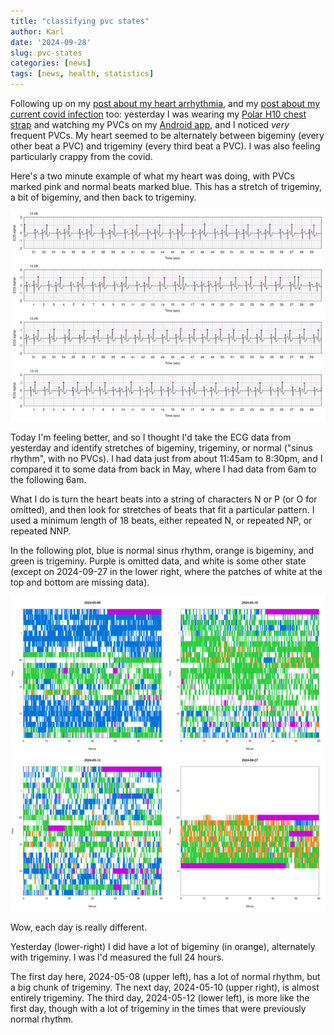 ```yaml
---
title: "classifying pvc states"
author: Karl
date: '2024-09-28'
slug: pvc-states
categories: [news]
tags: [news, health, statistics]
---
```


Following up on my [post about my heart arrhythmia](/2024/09/24/premature-ventricular-complexes/),
and my [post about my current covid infection](/2024/09/25/covid-is-so-weird/) too: yesterday
I was wearing my [Polar H10 chest strap](https://www.polar.com/us-en/sensors/h10-heart-rate-sensor) and watching my PVCs on my
[Android app](https://github.com/kbroman/AndroidPolarPVC2), and I noticed _very_ frequent PVCs. My heart seemed to be
alternately between bigeminy (every other beat a PVC) and trigeminy
(every third beat a PVC). I was also feeling particularly crappy from
the covid.

Here's a two minute example of what my heart was doing, with PVCs marked
pink and normal beats marked blue. This has a stretch of trigeminy, a
bit of bigeminy, and then back to trigeminy.

[![ECG data showing stretches of trigeminy and bigeminy](/images/bi_tri_geminy_2024-09-27_small.png)](/images/bi_tri_geminy_2024-09-27.png)

Today I'm feeling better, and so I thought I'd take the ECG data from
yesterday and identify stretches of bigeminy, trigeminy, or normal
("sinus rhythm", with no PVCs).
I had data just from about 11:45am to 8:30pm, and I compared it
to some data from back in May, where I had data from 6am to the
following 6am.

What I do is turn the heart beats into a string of characters N or P
(or O for omitted), and then look for stretches of beats that fit a
particular pattern. I used a minimum length of 18 beats, either
repeated N, or repeated NP, or repeated NNP.

In the following plot, blue is normal sinus rhythm, orange is bigeminy, and green is
trigeminy. Purple is omitted data, and white is some other state
(except on 2024-09-27 in the lower right, where the patches of white at
the top and bottom are missing data).

[![Four days of data on PVC state over time](/images/states_mult_days_small.png)](/images/states_mult_days.png)

Wow, each day is really different.

Yesterday (lower-right) I did have a lot of bigeminy (in orange),
alternately with trigeminy. I was I'd measured the full 24 hours.

The first day here, 2024-05-08 (upper left), has a lot of normal
rhythm, but a big chunk of trigeminy. The next day, 2024-05-10 (upper
right), is almost entirely trigeminy. The third day, 2024-05-12 (lower
left), is more like the first day, though with a lot of trigeminy in
the times that were previously normal rhythm.
